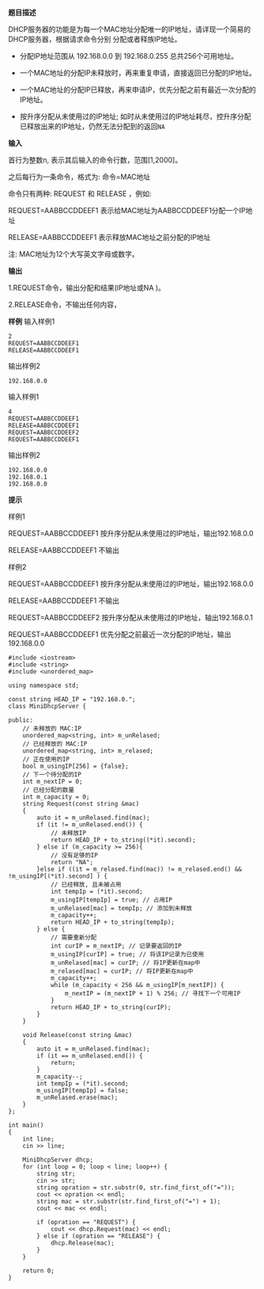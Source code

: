 **题目描述**

DHCP服务器的功能是为每一个MAC地址分配唯一的IP地址，请详现一个简易的DHCP服务器，根据请求命令分别
分配或者释族IP地址。


- 分配IP地址范围从 192.168.0.0 到 192.168.0.255 总共256个可用地址。


- 一个MAC地址的分配IP未释放时，再来重复申请，直接返回已分配的IP地址。


- 一个MAC地址的分配IP已释放，再来申请IP，优先分配之前有最近一次分配的IP地址。



- 按升序分配从未使用过的IP地址; 如时从未使用过的IP地址耗尽，控升序分配已释放出来的IP地址，仍然无法分配到的返回`NA`


**输入**

首行为整数n, 表示其后输入的命令行数，范围[1,2000]。

之后每行为一条命令，格式为: 命令=MAC地址

命令只有两种: REQUEST 和 RELEASE ，例如:

REQUEST=AABBCCDDEEF1 表示给MAC地址为AABBCCDDEEF1分配一个IP地址

RELEASE=AABBCCDDEEF1 表示释放MAC地址之前分配的IP地址

注: MAC地址为12个大写英文字母或数字。

**输出**

1.REQUEST命令，输出分配和结果(lP地址或NA )。

2.RELEASE命令，不输出任何内容，


**样例**
输入样例1

	2
	REQUEST=AABBCCDDEEF1
	RELEASE=AABBCCDDEEF1

输出样例2

	192.168.0.0

输入样例1

	4
	REQUEST=AABBCCDDEEF1
	RELEASE=AABBCCDDEEF1
	REQUEST=AABBCCDDEEF2
	REQUEST=AABBCCDDEEF1

输出样例2

	192.168.0.0
	192.168.0.1
	192.168.0.0

**提示**

样例1

REQUEST=AABBCCDDEEF1 按升序分配从未使用过的IP地址，输出192.168.0.0

RELEASE=AABBCCDDEEF1 不输出

样例2

REQUEST=AABBCCDDEEF1 按升序分配从未使用过的IP地址，输出192.168.0.0

RELEASE=AABBCCDDEEF1 不输出

REQUEST=AABBCCDDEEF2 按升序分配从未使用过的IP地址，轴出192.168.0.1

REQUEST=AABBCCDDEEF1 优先分配之前最近一次分配的IP地址，输出192.168.0.0

	#include <iostream>
	#include <string>
	#include <unordered_map>
	
	using namespace std;
	
	const string HEAD_IP = "192.168.0.";
	class MiniDhcpServer {
	
	public:
	    // 未释放的 MAC:IP
	    unordered_map<string, int> m_unRelased;
	    // 已经释放的 MAC:IP
	    unordered_map<string, int> m_relased;
	    // 正在使用的IP
	    bool m_usingIP[256] = {false};
	    // 下一个待分配的IP
	    int m_nextIP = 0;
	    // 已经分配的数量
	    int m_capacity = 0;
	    string Request(const string &mac)
	    {
	        auto it = m_unRelased.find(mac);
	        if (it != m_unRelased.end()) {
	            // 未释放IP
	            return HEAD_IP + to_string((*it).second);
	        } else if (m_capacity >= 256){
	            // 没有足够的IP
	            return "NA";
	        }else if ((it = m_relased.find(mac)) != m_relased.end() && !m_usingIP[(*it).second] ) {
	            // 已经释放, 且未被占用
	            int tempIp = (*it).second;
	            m_usingIP[tempIp] = true; // 占用IP
	            m_unRelased[mac] = tempIp; // 添加到未释放
	            m_capacity++;
	            return HEAD_IP + to_string(tempIp);
	        } else {
	            // 需要重新分配
	            int curIP = m_nextIP; // 记录要返回的IP
	            m_usingIP[curIP] = true; // 将该IP记录为已使用
	            m_unRelased[mac] = curIP; // 将IP更新在map中
	            m_relased[mac] = curIP; // 将IP更新在map中
	            m_capacity++;
	            while (m_capacity < 256 && m_usingIP[m_nextIP]) {
	                m_nextIP = (m_nextIP + 1) % 256; // 寻找下一个可用IP
	            }
	            return HEAD_IP + to_string(curIP);
	        }
	    }
	
	    void Release(const string &mac)
	    {
	        auto it = m_unRelased.find(mac);
	        if (it == m_unRelased.end()) {
	            return;
	        }
	        m_capacity--;
	        int tempIp = (*it).second;
	        m_usingIP[tempIp] = false;
	        m_unRelased.erase(mac);
	    }
	};
	
	int main()
	{
	    int line;
	    cin >> line;
	
	    MiniDhcpServer dhcp;
	    for (int loop = 0; loop < line; loop++) {
	        string str;
	        cin >> str;
	        string opration = str.substr(0, str.find_first_of("="));
	        cout << opration << endl;
	        string mac = str.substr(str.find_first_of("=") + 1);
	        cout << mac << endl;
	
	        if (opration == "REQUEST") {
	            cout << dhcp.Request(mac) << endl;
	        } else if (opration == "RELEASE") {
	            dhcp.Release(mac);
	        }
	    }
	   
	    return 0;
	}
